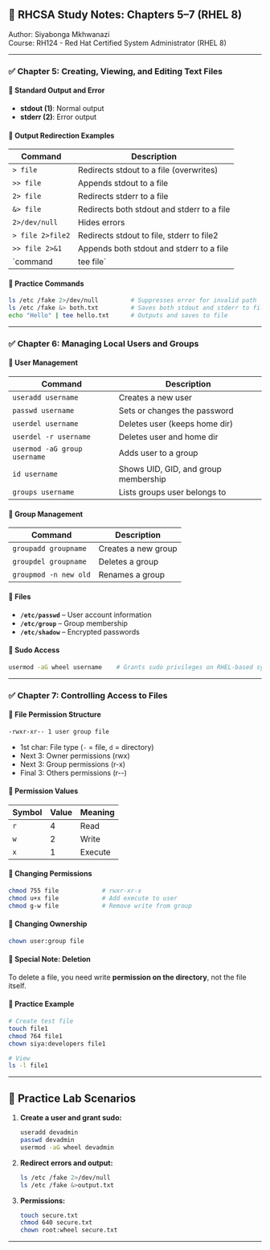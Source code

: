 ## 📘 RHCSA Study Notes: Chapters 5–7 (RHEL 8)

Author: Siyabonga Mkhwanazi  
Course: RH124 - Red Hat Certified System Administrator (RHEL 8) 

---

### ✅ Chapter 5: Creating, Viewing, and Editing Text Files

#### 🔹 Standard Output and Error

- **stdout (1)**: Normal output
- **stderr (2)**: Error output

#### 🔹 Output Redirection Examples

| Command                        | Description                                                   |
|-------------------------------|---------------------------------------------------------------|
| `> file`                      | Redirects stdout to a file (overwrites)                       |
| `>> file`                     | Appends stdout to a file                                      |
| `2> file`                     | Redirects stderr to a file                                    |
| `&> file`                     | Redirects both stdout and stderr to a file                    |
| `2>/dev/null`                 | Hides errors                                                  |
| `> file 2>file2`              | Redirects stdout to file, stderr to file2                     |
| `>> file 2>&1`                | Appends both stdout and stderr to a file                      |
| `command | tee file`          | Outputs to screen and saves to file                           |

#### 🔹 Practice Commands

```bash
ls /etc /fake 2>/dev/null         # Suppresses error for invalid path
ls /etc /fake &> both.txt         # Saves both stdout and stderr to file
echo "Hello" | tee hello.txt      # Outputs and saves to file
```

---

### ✅ Chapter 6: Managing Local Users and Groups

#### 🔹 User Management

| Command                                      | Description                            |
|---------------------------------------------|----------------------------------------|
| `useradd username`                          | Creates a new user                     |
| `passwd username`                           | Sets or changes the password           |
| `userdel username`                          | Deletes user (keeps home dir)          |
| `userdel -r username`                       | Deletes user and home dir              |
| `usermod -aG group username`                | Adds user to a group                   |
| `id username`                               | Shows UID, GID, and group membership   |
| `groups username`                           | Lists groups user belongs to           |

#### 🔹 Group Management

| Command                        | Description                     |
|--------------------------------|---------------------------------|
| `groupadd groupname`           | Creates a new group             |
| `groupdel groupname`           | Deletes a group                 |
| `groupmod -n new old`          | Renames a group                 |

#### 🔹 Files

- **`/etc/passwd`** – User account information
- **`/etc/group`** – Group membership
- **`/etc/shadow`** – Encrypted passwords

#### 🔹 Sudo Access

```bash
usermod -aG wheel username    # Grants sudo privileges on RHEL-based systems
```

---

### ✅ Chapter 7: Controlling Access to Files

#### 🔹 File Permission Structure

```bash
-rwxr-xr-- 1 user group file
```

- 1st char: File type (`-` = file, `d` = directory)
- Next 3: Owner permissions (rwx)
- Next 3: Group permissions (r-x)
- Final 3: Others permissions (r--)

#### 🔹 Permission Values

| Symbol | Value | Meaning  |
|--------|-------|----------|
| `r`    | 4     | Read     |
| `w`    | 2     | Write    |
| `x`    | 1     | Execute  |

#### 🔹 Changing Permissions

```bash
chmod 755 file            # rwxr-xr-x
chmod u+x file            # Add execute to user
chmod g-w file            # Remove write from group
```

#### 🔹 Changing Ownership

```bash
chown user:group file
```

#### 🔹 Special Note: Deletion

To delete a file, you need write **permission on the directory**, not the file itself.

#### 🔹 Practice Example

```bash
# Create test file
touch file1
chmod 764 file1
chown siya:developers file1

# View
ls -l file1
```

---

## 🧪 Practice Lab Scenarios

1. **Create a user and grant sudo:**
   ```bash
   useradd devadmin
   passwd devadmin
   usermod -aG wheel devadmin
   ```

2. **Redirect errors and output:**
   ```bash
   ls /etc /fake 2>/dev/null
   ls /etc /fake &>output.txt
   ```

3. **Permissions:**
   ```bash
   touch secure.txt
   chmod 640 secure.txt
   chown root:wheel secure.txt
   ```

---
